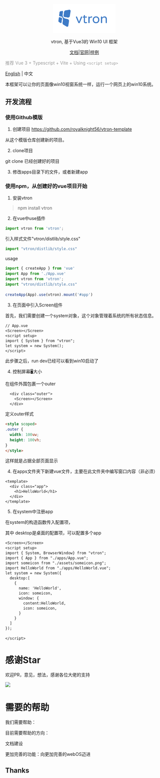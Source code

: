 <!--
 * @Author: Royal
 * @LastEditTime: 2022-04-26 15:08:12
 * @Description: 
 * @FilePath: /myindex/README.md
-->

<p align="center"><a href="https://myim.online" target="_blank" rel="noopener noreferrer"><img width="200" src="./rdmassert/vtron-logo-nobg.png" alt="vtron logo"></a></p>

<div align="center">

vtron, 基于Vue3的 Win10 UI 框架


</div>

<div align="center">

<a href="http://v3w10.myim.online" target="_blank">文档</a>|<a href="http://v3w10.myim.online" target="_blank">官网</a>|<a href="http://myim.online" target="_blank">样例</a>

</div>

<span style="color:#999;text-align:center">推荐 Vue 3 + Typescript + Vite + Using `<script setup>`
</span>

[English](./README_EN.md) | 中文 


本框架可以让你的页面像win10视窗系统一样，运行一个网页上的win10系统。


## 开发流程

### 使用Github模版
1. 创建项目
https://github.com/royalknight56/vtron-template

从这个模版仓库创建新的项目。

2. clone项目

git clone 已经创建好的项目

3. 修改apps目录下的文件，或者新建app


### 使用npm，从创建好的vue项目开始

1. 安装vtron


> npm install vtron

2. 在vue中use插件


```js
import vtron from 'vtron';
```
引入样式文件"vtron/distlib/style.css"


```js
import "vtron/distlib/style.css"
```

usage

```js
import { createApp } from 'vue'
import App from './App.vue'
import vtron from 'vtron';
import "vtron/distlib/style.css"

createApp(App).use(vtron).mount('#app')
```


3. 在页面中引入Screen组件


首先，我们需要创建一个system对象，这个对象管理着系统的所有状态信息。

```vue
// App.vue
<Screen></Screen>
<script setup>
import { System } from "vtron";
let system = new System();
</script>
```

此步骤之后，run dev已经可以看到win10启动了


4. 控制屏幕🖥大小


在组件外围包裹一个outer



```vue
  <div class="outer">
    <Screen></Screen>
  </div>
```
定义outer样式


```html
<style scoped>
.outer {
  width: 100vw;
  height: 100vh;
}
</style>
```
这样就是占据全部页面显示


4. 在apps文件夹下新建vue文件，主要在此文件夹中编写窗口内容（非必须）


```vue
<template>
  <div class="app">
    <h1>HelloWorld</h1>
  </div>
</template>
```
5. 在system中注册app

在system的构造函数传入配置项，


其中 desktop是桌面的配置项，可以配置多个app


```vue
<Screen></Screen>
<script setup>
import { System, BrowserWindow} from "vtron";
import { App } from "./apps/App.vue";
import someicon from "./assets/someicon.png";
import HelloWorld from "./apps/HelloWorld.vue";
let system = new System({
  desktop:[
    {
      name: 'HelloWorld',
      icon: someicon,
      window: {
        content:HelloWorld,
        icon: someicon,
      }
    }
  ]
});

</script>
```
# 感谢Star

欢迎PR，意见，想法，感谢各位大佬的支持

![](https://komarev.com/ghpvc/?username=royalknight56&color=blue)

# 需要的帮助

我们需要帮助：

目前需要帮助的方向：

文档建设

更加完善的功能：向更加完善的webOS迈进

## Thanks